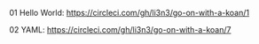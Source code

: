 01 Hello World:
https://circleci.com/gh/li3n3/go-on-with-a-koan/1

02 YAML:
https://circleci.com/gh/li3n3/go-on-with-a-koan/7
